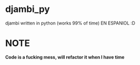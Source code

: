 # djambi_py
djambi written in python (works 99% of time)
EN ESPANIOL :D
# NOTE
**Code is a fucking mess, will refactor it when I have time**
